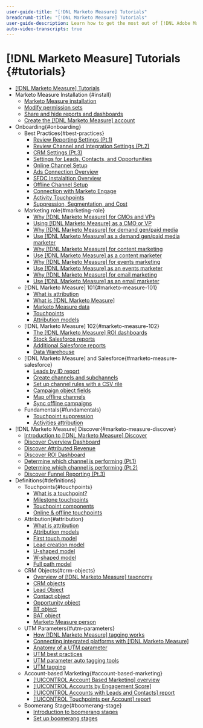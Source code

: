 ```yaml
---
user-guide-title: "[!DNL Marketo Measure] Tutorials"
breadcrumb-title: "[!DNL Marketo Measure] Tutorials"
user-guide-description: Learn how to get the most out of [!DNL Adobe Marketo Measure] (formerly, [!DNL Bizible]). Watch tutorials on installation, onboarding, fundamentals, and definitions.
auto-video-transcripts: true
---
```


# [!DNL Marketo Measure] Tutorials {#tutorials}

+ [[!DNL Marketo Measure] Tutorials](overview.md)
+ Marketo Measure Installation {#install}
  + [Marketo Measure installation](/help/installing/install-production.md)
  + [Modify permission sets](/help/installing/modify-permission-sets-production.md)
  + [Share and hide reports and dashboards](/help/installing/sharing-reports-production.md)
  + [Create the [!DNL Marketo Measure] account](/help/installing/creating-marketo-measure-account-production.md)
+ Onboarding{#onboarding}
  + Best Practices{#best-practices}
    + [Review Reporting Settings (Pt.1)](/help/onboarding/fundamentals/review-reporting-setting-pt1.md)
    + [Review Channel and Integration Settings (Pt.2)](/help/onboarding/fundamentals/channel-integration-settings.md)
    + [CRM Settings (Pt.3)](/help/onboarding/fundamentals/crm-settings.md)
    + [Settings for Leads, Contacts, and Opportunities](/help/onboarding/fundamentals/leads-contacts-opps-settings.md)
    + [Online Channel Setup](/help/onboarding/fundamentals/online-channel-setup.md)
    + [Ads Connection Overview](/help/onboarding/fundamentals/ads-connection-overview.md)
    + [SFDC Instalaltion Overview](/help/onboarding/fundamentals/sfdc-installation-overview.md)
    + [Offline Channel Setup](/help/onboarding/fundamentals/offline-channel-setup.md)
    + [Connection with Marketo Engage](/help/onboarding/fundamentals/connection-with-marketo-engage.md)
    + [Activity Touchpoints](/help/onboarding/fundamentals/activity-touchpoints.md)
    + [Suppression, Segmentation, and Cost](/help/onboarding/fundamentals/suppression-segmentation-cost.md)
  + Marketing role{#marketing-role}
    + [Why [!DNL Marketo Measure] for CMOs and VPs](/help/onboarding/marketing-role/cmo-and-vp-why.md)
    + [Using [!DNL Marketo Measure] as a CMO or VP](/help/onboarding/marketing-role/cmo-and-vp-using.md)
    + [Why [!DNL Marketo Measure] for demand gen/paid media](/help/onboarding/marketing-role/demand-gen-why.md)
    + [Use [!DNL Marketo Measure] as a demand gen/paid media marketer](/help/onboarding/marketing-role/demand-gen-using.md)
    + [Why [!DNL Marketo Measure] for content marketing](/help/onboarding/marketing-role/content-marketing-why.md)
    + [Use [!DNL Marketo Measure] as a content marketer](/help/onboarding/marketing-role/content-marketing-using.md)
    + [Why [!DNL Marketo Measure] for events marketing](/help/onboarding/marketing-role/events-marketing-why.md)
    + [Use [!DNL Marketo Measure] as an events marketer](/help/onboarding/marketing-role/events-marketing-using.md)
    + [Why [!DNL Marketo Measure] for email marketing](/help/onboarding/marketing-role/email-marketing-why.md)
    + [Use [!DNL Marketo Measure] as an email marketer](/help/onboarding/marketing-role/email-marketing-using.md)
  + [!DNL Marketo Measure] 101{#marketo-measure-101}
    + [What is attribution](/help/onboarding/marketo-measure-101/what-is-attribution.md)
    + [What is [!DNL Marketo Measure]](/help/onboarding/marketo-measure-101/what-is-marketo-measure.md)
    + [Marketo Measure data](/help/onboarding/marketo-measure-101/marketo-measure-data.md)
    + [Touchpoints](/help/onboarding/marketo-measure-101/touchpoints.md)
    + [Attribution models](/help/onboarding/marketo-measure-101/attribution-models.md)
  + [!DNL Marketo Measure] 102{#marketo-measure-102}
    + [The [!DNL Marketo Measure] ROI dashboards](/help/onboarding/marketo-measure-102/roi-dashboards.md)
    + [Stock Salesforce reports](/help/onboarding/marketo-measure-102/stock-salesforce-reports.md)
    + [Additional Salesforce reports](/help/onboarding/marketo-measure-102/addtional-salesforce-reports.md)
    + [Data Warehouse](/help/onboarding/marketo-measure-102/data-warehouse.md)
  + [!DNL Marketo Measure] and Salesforce{#marketo-measure-salesforce}
    + [Leads by ID report](/help/onboarding/marketo-measure-salesforce/leads-by-id-report.md)
    + [Create channels and subchannels](/help/onboarding/marketo-measure-salesforce/creating-channels-subchannels.md)
    + [Set up channel rules with a CSV rile](/help/onboarding/marketo-measure-salesforce/channel-rules-csv.md)
    + [Campaign object fields](/help/onboarding/marketo-measure-salesforce/campaign-object-fields.md)
    + [Map offline channels](/help/onboarding/marketo-measure-salesforce/mapping-offline-channels.md)
    + [Sync offline campaigns](/help/onboarding/marketo-measure-salesforce/syncing-offline-campaigns.md)
  + Fundamentals{#fundamentals}
    + [Touchpoint suppression](/help/onboarding/marketo-measure-salesforce/touchpoint-suppression.md)
    + [Activities attribution](/help/onboarding/fundamentals/activities-attribution.md)
+ [!DNL Marketo Measure] Discover{#marketo-measure-discover}
  + [Introduction to [!DNL Marketo Measure] Discover](/help/marketo-measure-discover/introduction-to-marketo-measure-discover.md)
  + [Discover Overview Dashboard](/help/marketo-measure-discover/2023-discover-overview-dashboard.md)
  + [Discover Attributed Revenue](/help/marketo-measure-discover/2023-discover-attributed-revenue.md)
  + [Discover ROI Dashboard](/help/marketo-measure-discover/2023-discover-roi-dashboard.md)
  + [Determine which channel is performing (Pt.1)](/help/marketo-measure-discover/top-of-funnel-reporting.md)
  + [Determine which channel is performing (Pt.2)](/help/marketo-measure-discover/determine-which-channel-is-performing.md)
  + [Discover Funnel Reporting (Pt.3)](/help/marketo-measure-discover/build-a-full-funnel-report-pt3.md)
+ Definitions{#definitions}
  + Touchpoints{#touchpoints}
    + [What is a touchpoint?](/help/definitions/touchpoints/what-is-a-touchpoint.md)
    + [Milestone touchpoints](/help/definitions/touchpoints/milestone-touchpoints.md)
    + [Touchpoint components](/help/definitions/touchpoints/touchpoint-components.md)
    + [Online & offline touchpoints](/help/definitions/touchpoints/online-offline-touchpoints.md)
  + Attribution{#attribution}
    + [What is attribution](/help/definitions/attribution/what-is-attribution.md)
    + [Attribution models](/help/definitions/attribution/attribution-models.md)
    + [First touch model](/help/definitions/attribution/first-touch-model.md)
    + [Lead creation model](/help/definitions/attribution/lead-creation-model.md)
    + [U-shaped model](/help/definitions/attribution/u-shaped-model.md)
    + [W-shaped model](/help/definitions/attribution/w-shaped-model.md)
    + [Full path model](/help/definitions/attribution/full-path-model.md)
  + CRM Objects{#crm-objects}
    + [Overview of [!DNL Marketo Measure] taxonomy](/help/definitions/crm-objects/taxonomy-overview.md)
    + [CRM objects](/help/definitions/crm-objects/crm-objects.md)
    + [Lead Object](/help/definitions/crm-objects/lead-object.md)
    + [Contact object](/help/definitions/crm-objects/contact-object.md)
    + [Opportunity object](/help/definitions/crm-objects/opportunity-object.md)
    + [BT object](/help/definitions/crm-objects/bt-object.md)
    + [BAT object](/help/definitions/crm-objects/bat-object.md)
    + [Marketo Measure person](/help/definitions/crm-objects/marketo-measure-person.md)
  + UTM Parameters{#utm-parameters}
    + [How [!DNL Marketo Measure] tagging works](/help/definitions/utm-parameters/how-marketo-measure-tagging-works.md)
    + [Connecting integrated platforms with [!DNL Marketo Measure]](/help/definitions/utm-parameters/connecting-integrated-platforms-with-marketo-measure.md)
    + [Anatomy of a UTM parameter](/help/definitions/utm-parameters/anatomy-of-a-utm-parameter.md)
    + [UTM best practices](/help/definitions/utm-parameters/utm-best-practices.md)
    + [UTM parameter auto tagging tools](/help/definitions/utm-parameters/utm-parameter-auto-tagging-tools.md)
    + [UTM tagging](/help/definitions/utm-parameters/utm-tagging.md)
  + Account-based Marketing{#account-based-marketing}
    + [[!UICONTROL Account Based Marketing] overview](/help/definitions/account-based-marketing/abm-overview.md)
    + [[!UICONTROL Accounts by Engagement Score]](/help/definitions/account-based-marketing/accounts-by-engagement-score.md)
    + [[!UICONTROL Accounts with Leads and Contacts] report](/help/definitions/account-based-marketing/accounts-with-leads-and-contacts.md)
    + [[!UICONTROL Touchpoints per Account] report](/help/definitions/account-based-marketing/touchpoints-per-account-report.md)
  + Boomerang Stage{#boomerang-stage}
    + [Introduction to boomerang stages](/help/definitions/boomerang-stage/introduction-to-boomerang-stages.md)
    + [Set up boomerang stages](/help/definitions/boomerang-stage/setting-up-boomerang-stages.md)
